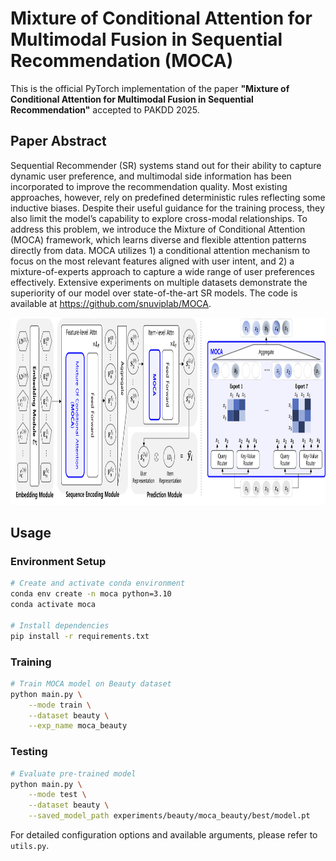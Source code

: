 # Mixture of Conditional Attention for Multimodal Fusion in Sequential Recommendation (MOCA)

This is the official PyTorch implementation of the paper **"Mixture of Conditional Attention for Multimodal Fusion in Sequential Recommendation"** accepted to PAKDD 2025.

## Paper Abstract
Sequential Recommender (SR) systems stand out for their ability to capture dynamic user preference, and multimodal side information has been incorporated to improve the recommendation quality. Most existing approaches, however, rely on predefined deterministic rules reflecting some inductive biases. Despite their useful guidance for the training process, they also limit the model’s capability to explore cross-modal relationships. To address this problem, we introduce the Mixture of Conditional Attention (MOCA) framework, which learns diverse and flexible attention patterns directly from data. MOCA utilizes 1) a conditional attention mechanism to focus on the most relevant features aligned with user intent, and 2) a mixture-of-experts approach to capture a wide range of user preferences effectively. Extensive experiments on multiple datasets demonstrate the superiority of our model over state-of-the-art SR models. The code is available at https://github.com/snuviplab/MOCA. 

<p align="center"><img src="https://github.com/snuviplab/MOCA/blob/readme/.github/MOCA_overall.png" height="300"/></p>

## Usage 

### Environment Setup
```bash
# Create and activate conda environment
conda env create -n moca python=3.10
conda activate moca

# Install dependencies
pip install -r requirements.txt
```

### Training
```bash
# Train MOCA model on Beauty dataset
python main.py \
    --mode train \
    --dataset beauty \
    --exp_name moca_beauty
```

### Testing
```bash
# Evaluate pre-trained model
python main.py \
    --mode test \
    --dataset beauty \
    --saved_model_path experiments/beauty/moca_beauty/best/model.pt
```

For detailed configuration options and available arguments, please refer to `utils.py`.